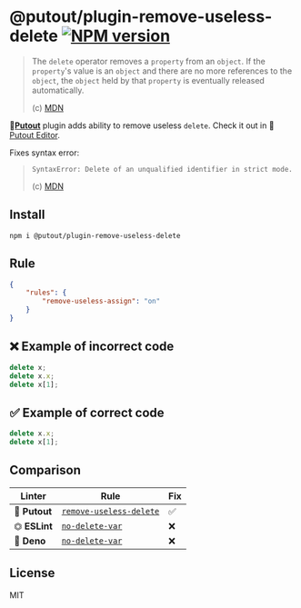 # @putout/plugin-remove-useless-delete [![NPM version][NPMIMGURL]][NPMURL]

[NPMIMGURL]: https://img.shields.io/npm/v/@putout/plugin-remove-useless-assign.svg?style=flat&longCache=true
[NPMURL]: https://npmjs.org/package/@putout/plugin-remove-useless-assign "npm"

> The `delete` operator removes a `property` from an `object`. If the `property`'s value is an `object` and there are no more references to the `object`, the `object` held by that `property` is eventually released automatically.
>
> (c) [MDN](https://developer.mozilla.org/en-US/docs/Web/JavaScript/Reference/Operators/delete)

🐊[**Putout**](https://github.com/coderaiser/putout) plugin adds ability to remove useless `delete`.
Check it out in 🐊[Putout Editor](https://putout.cloudcmd.io/#/gist/71a95e8831318c77549ae2e49332f6a4/32dd1c3525ba8b65be2cf7fd02cb8e20646ac3f8).

Fixes syntax error:

> `SyntaxError: Delete of an unqualified identifier in strict mode.`
>
> (c) [MDN](https://developer.mozilla.org/en-US/docs/Web/JavaScript/Reference/Errors/Delete_in_strict_mode)

## Install

```
npm i @putout/plugin-remove-useless-delete
```

## Rule

```json
{
    "rules": {
        "remove-useless-assign": "on"
    }
}
```

## ❌ Example of incorrect code

```js
delete x;
delete x.x;
delete x[1];
```

## ✅ Example of correct code

```js
delete x.x;
delete x[1];
```

## Comparison

Linter | Rule | Fix
--------|-------|------------|
🐊 **Putout** | [`remove-useless-delete`](https://github.com/coderaiser/putout/tree/master/packages/plugin-remove-useles-delete#readme) | ✅
⏣ **ESLint** | [`no-delete-var`](https://eslint.org/docs/rules/no-delete-var) | ❌
🦕 **Deno** | [`no-delete-var`](https://lint.deno.land/rules/no-delete-var) | ❌

## License

MIT
